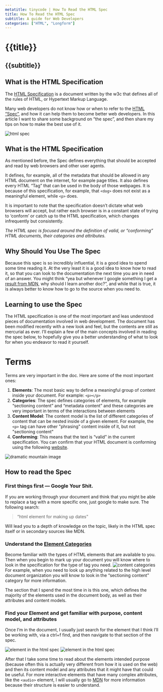 ```yaml
---
metatitle: tinycode | How To Read the HTML Spec
title: How To Read the HTML Spec
subtitle: A guide for Web Developers
categories: ["HTML", "Longform"]
---
```


# {{title}}
## {{subtitle}}

## What is the HTML Specification
The [HTML Specification](https://html.spec.whatwg.org/) is a document written by the w3c that defines all of the rules of HTML, or Hypertext Markup Language.

Many web developers do not know how or when to refer to the [HTML “Spec”](https://html.spec.whatwg.org/), and how it can help them to become better web developers. In this article I want to share some background on “the spec”, and then share my tips on how to make the best use of it.

![html spec](/img/2022-09-20-21-07-19.png)

## What is the HTML Specification
As mentioned before, the Spec defines everything that should be accepted and read by web browsers and other user agents.

It defines, for example, all of the metadata that should be allowed in any HTML document on the internet, for example page titles. It also defines every HTML “Tag” that can be used in the body of those webpages. It is because of this specification, for example, that `<dog>` does not exist as a meaningful element, while `<p>` does.

It is important to note that the specification doesn’t dictate what web browsers will accept, but rather each browser is in a constant state of trying to ‘conform’ or catch up to the HTML specification, which changes infrequently but consistently.

*The HTML spec is focused around the definition of valid, or “conforming” HTML documents, their categories and attributes.*

## Why Should You Use The Spec
Because this spec is so incredibly influential, it is a good idea to spend some time reading it. At the very least it is a good idea to know how to read it, so that you can look to the documentation the next time you are in need of an answer. You might think “yea but whenever I google something I get a [result from MDN](https://developer.mozilla.org/en-US/), why should I learn another doc?”, and while that is true, it is always better to know how to go to the source when you need to.

## Learning to use the Spec
The HTML specification is one of the most important and leas understood pieces of documentation involved in web development. The document has been modified recently with a new look and feel, but the contents are still as mercurial as ever. I’ll explain a few of the main concepts involved in reading the spec below, to hopefully give you a better understanding of what to look for when you endeavor to read it yourself.

# Terms
Terms are very important in the doc. Here are some of the most important ones:

1. **Elements**: The most basic way to define a meaningful group of content inside your document. For example: `<p></p>`
2. **Categories**: The spec defines categories of elements, for example “sectioning content” and “metadata content” and these categories are very important in terms of the interactions between elements
3. **Content Model**: The content model is the list of different categories of content that can be nested inside of a given element. For example, the `<p>` tag can have other "phrasing" content inside of it, but not "sectioning content"
4. **Conforming**: This means that the text is “valid” in the current specification. You can confirm that your HTML document is conforming using the following [website](https://validator.w3.org/).

![dramatic mountain image](/img/2022-09-20-21-12-01.png)

## How to read the Spec
### First things first — Google Your Shit.
If you are working through your document and think that you might be able to replace a tag with a more specific one, just google to make sure. The following search:

> “html element for making up dates”

Will lead you to a depth of knowledge on the topic, likely in the HTML spec itself or in secondary sources like MDN.

### Understand the [Element Categories](https://html.spec.whatwg.org/dev/dom.html#content-categories)
Become familiar with the types of HTML elements that are available to you. Then when you begin to mark up your document you will know where to look in the specification for the type of tag you need.
![content categories](/img/2022-09-20-21-13-21.png)
For example, when you need to look up anything related to the high level document organization you will know to look in the “sectioning content” category for more information.

The section that I spend the most time in is this one, which defines the majority of the elements used in the document body, as well as their attributes and content models.

### Find your Element and get familiar with purpose, content model, and attributes
Once I’m in the document, I usually just search for the element that I think I’ll be working with, via a ctrl+f find, and then navigate to that section of the spec.

![element in the html spec](/img/2022-09-20-21-14-17.png) 
![element in the html spec](/img/2022-09-20-21-14-41.png)   

After that I take some time to read about the elements intended purpose (because often this is actually very different from how it is used on the web) and then its content model and any attributes that it might have that could be useful. For more interactive elements that have many complex attributes, like the `<audio>` element, I will usually go to [MDN](https://developer.mozilla.org/en-US/) for more information because their structure is easier to understand.

